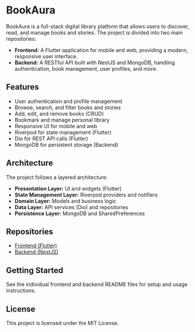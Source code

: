 # BookAura

BookAura is a full-stack digital library platform that allows users to discover, read, and manage books and stories. The project is divided into two main repositories:

- **Frontend:** A Flutter application for mobile and web, providing a modern, responsive user interface.
- **Backend:** A RESTful API built with NestJS and MongoDB, handling authentication, book management, user profiles, and more.

## Features

- User authentication and profile management
- Browse, search, and filter books and stories
- Add, edit, and remove books (CRUD)
- Bookmark and manage personal library
- Responsive UI for mobile and web
- Riverpod for state management (Flutter)
- Dio for REST API calls (Flutter)
- MongoDB for persistent storage (Backend)

## Architecture

The project follows a layered architecture:

- **Presentation Layer:** UI and widgets (Flutter)
- **State Management Layer:** Riverpod providers and notifiers
- **Domain Layer:** Models and business logic
- **Data Layer:** API services (Dio) and repositories
- **Persistence Layer:** MongoDB and SharedPreferences

## Repositories

- [Frontend (Flutter)](./bookaura)
- [Backend (NestJS)](./bookaurabackend)

## Getting Started

See the individual frontend and backend README files for setup and usage instructions.

## License

This project is licensed under the MIT License.
